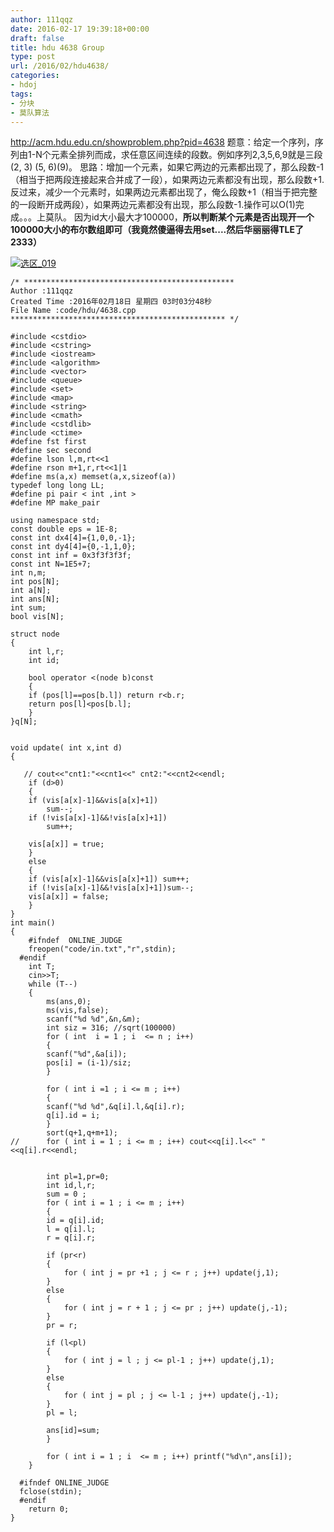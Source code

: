 ```yaml
---
author: 111qqz
date: 2016-02-17 19:39:18+00:00
draft: false
title: hdu 4638 Group
type: post
url: /2016/02/hdu4638/
categories:
- hdoj
tags:
- 分块
- 莫队算法
---
```


http://acm.hdu.edu.cn/showproblem.php?pid=4638
题意：给定一个序列，序列由1-N个元素全排列而成，求任意区间连续的段数。例如序列2,3,5,6,9就是三段(2, 3) (5, 6)(9)。
思路：增加一个元素，如果它两边的元素都出现了，那么段数-1（相当于把两段连接起来合并成了一段），如果两边元素都没有出现，那么段数+1.反过来，减少一个元素时，如果两边元素都出现了，俺么段数+1（相当于把完整的一段断开成两段），如果两边元素都没有出现，那么段数-1.操作可以O(1)完成。。。上莫队。 因为id大小最大才100000，**所以判断某个元素是否出现开一个100000大小的布尔数组即可（我竟然傻逼得去用set....然后华丽丽得TLE了2333）**

[![选区_019](https://111qqz.com/wordpress/wp-content/uploads/2016/02/选区_019.png)
](https://111qqz.com/wordpress/wp-content/uploads/2016/02/选区_019.png)



    
    /* ***********************************************
    Author :111qqz
    Created Time :2016年02月18日 星期四 03时03分48秒
    File Name :code/hdu/4638.cpp
    ************************************************ */
    
    #include <cstdio>
    #include <cstring>
    #include <iostream>
    #include <algorithm>
    #include <vector>
    #include <queue>
    #include <set>
    #include <map>
    #include <string>
    #include <cmath>
    #include <cstdlib>
    #include <ctime>
    #define fst first
    #define sec second
    #define lson l,m,rt<<1
    #define rson m+1,r,rt<<1|1
    #define ms(a,x) memset(a,x,sizeof(a))
    typedef long long LL;
    #define pi pair < int ,int >
    #define MP make_pair
    
    using namespace std;
    const double eps = 1E-8;
    const int dx4[4]={1,0,0,-1};
    const int dy4[4]={0,-1,1,0};
    const int inf = 0x3f3f3f3f;
    const int N=1E5+7;
    int n,m;
    int pos[N];
    int a[N];
    int ans[N];
    int sum;
    bool vis[N];
    
    struct node
    {
        int l,r;
        int id;
    
        bool operator <(node b)const
        {
    	if (pos[l]==pos[b.l]) return r<b.r;
    	return pos[l]<pos[b.l];
        }
    }q[N];
    
    
    void update( int x,int d)
    {
    
       // cout<<"cnt1:"<<cnt1<<" cnt2:"<<cnt2<<endl;
        if (d>0)
        {
    	if (vis[a[x]-1]&&vis[a[x]+1])
    	    sum--;
    	if (!vis[a[x]-1]&&!vis[a[x]+1])
    	    sum++;
    
    	vis[a[x]] = true;
        }
        else
        {
    	if (vis[a[x]-1]&&vis[a[x]+1]) sum++;
    	if (!vis[a[x]-1]&&!vis[a[x]+1])sum--;
    	vis[a[x]] = false;
        }
    }
    int main()
    {
    	#ifndef  ONLINE_JUDGE 
    	freopen("code/in.txt","r",stdin);
      #endif
    	int T;
    	cin>>T;
    	while (T--)
    	{
    	    ms(ans,0);
    	    ms(vis,false);
    	    scanf("%d %d",&n,&m);
    	    int siz = 316; //sqrt(100000)
    	    for ( int  i = 1 ; i  <= n ; i++)
    	    {
    		scanf("%d",&a[i]);
    		pos[i] = (i-1)/siz;
    	    }
    	    
    	    for ( int i =1 ; i <= m ; i++)
    	    {
    		scanf("%d %d",&q[i].l,&q[i].r);
    		q[i].id = i;
    	    }
    	    sort(q+1,q+m+1);
    //	    for ( int i = 1 ; i <= m ; i++) cout<<q[i].l<<" "<<q[i].r<<endl;
    
    
    	    int pl=1,pr=0;
    	    int id,l,r;
    	    sum = 0 ;
    	    for ( int i = 1 ; i <= m ; i++)
    	    {
    		id = q[i].id;
    		l = q[i].l;
    		r = q[i].r;
    
    		if (pr<r)
    		{
    		    for ( int j = pr +1 ; j <= r ; j++) update(j,1);
    		}
    		else
    		{
    		    for ( int j = r + 1 ; j <= pr ; j++) update(j,-1);
    		}
    		pr = r;
    
    		if (l<pl)
    		{
    		    for ( int j = l ; j <= pl-1 ; j++) update(j,1);
    		}
    		else
    		{
    		    for ( int j = pl ; j <= l-1 ; j++) update(j,-1);
    		}
    		pl = l;
    
    		ans[id]=sum;
    	    }
    	    
    	    for ( int i = 1 ; i  <= m ; i++) printf("%d\n",ans[i]);
    	}
    
      #ifndef ONLINE_JUDGE  
      fclose(stdin);
      #endif
        return 0;
    }
    



